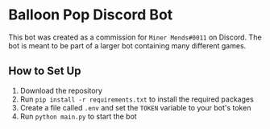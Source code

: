 # Balloon Pop Discord Bot

This bot was created as a commission for `Miner Mends#0011` on Discord. The bot is meant to be part of a larger bot containing many different games.

## How to Set Up

1. Download the repository
2. Run `pip install -r requirements.txt` to install the required packages
3. Create a file called `.env` and set the `TOKEN` variable to your bot's token
4. Run `python main.py` to start the bot